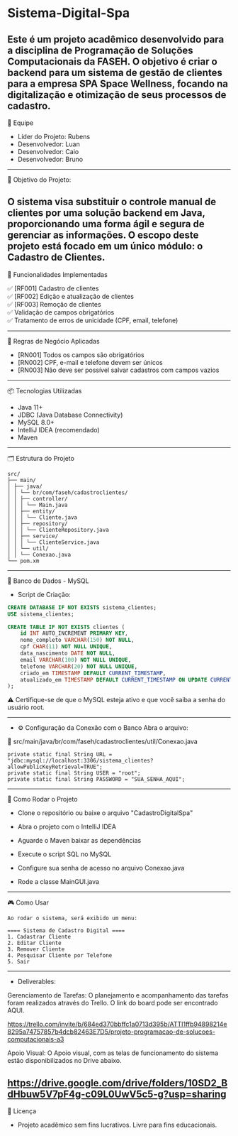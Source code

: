 # Sistema-Digital-Spa
Este é um projeto acadêmico desenvolvido para a disciplina de Programação de Soluções Computacionais da FASEH. O objetivo é criar o backend para um sistema de gestão de clientes para a empresa SPA Space Wellness, focando na digitalização e otimização de seus processos de cadastro.
---
👥 Equipe

- Líder do Projeto: Rubens
- Desenvolvedor: Luan
- Desenvolvedor: Caio
- Desenvolvedor: Bruno
---
🎯 Objetivo do Projeto:

O sistema visa substituir o controle manual de clientes por uma solução backend em Java, proporcionando uma forma ágil e segura de gerenciar as informações. O escopo deste projeto está focado em um único módulo: o Cadastro de Clientes.
---
🚀 Funcionalidades Implementadas

✅ [RF001] Cadastro de clientes  
✅ [RF002] Edição e atualização de clientes  
✅ [RF003] Remoção de clientes  
✅ Validação de campos obrigatórios  
✅ Tratamento de erros de unicidade (CPF, email, telefone)

---

🧠 Regras de Negócio Aplicadas

- [RN001] Todos os campos são obrigatórios
- [RN002] CPF, e-mail e telefone devem ser únicos
- [RN003] Não deve ser possível salvar cadastros com campos vazios

---

📦 Tecnologias Utilizadas

- Java 11+
- JDBC (Java Database Connectivity)
- MySQL 8.0+
- IntelliJ IDEA (recomendado)
- Maven

---

 🗂 Estrutura do Projeto
 
```
src/
├── main/
│ ├── java/
│ │ └── br/com/faseh/cadastroclientes/
│ │ ├── controller/
│ │ │ └── Main.java
│ │ ├── entity/
│ │ │ └── Cliente.java
│ │ ├── repository/
│ │ │ └── ClienteRepository.java
│ │ ├── service/
│ │ │ └── ClienteService.java
│ │ └── util/
│ │ └── Conexao.java
└── pom.xm
```
---
🧪 Banco de Dados - MySQL

- Script de Criação:

```sql
CREATE DATABASE IF NOT EXISTS sistema_clientes;
USE sistema_clientes;

CREATE TABLE IF NOT EXISTS clientes (
    id INT AUTO_INCREMENT PRIMARY KEY,
    nome_completo VARCHAR(150) NOT NULL,
    cpf CHAR(11) NOT NULL UNIQUE,
    data_nascimento DATE NOT NULL,
    email VARCHAR(100) NOT NULL UNIQUE,
    telefone VARCHAR(20) NOT NULL UNIQUE,
    criado_em TIMESTAMP DEFAULT CURRENT_TIMESTAMP,
    atualizado_em TIMESTAMP DEFAULT CURRENT_TIMESTAMP ON UPDATE CURRENT_TIMESTAMP
);
````
⚠ Certifique-se de que o MySQL esteja ativo e que você saiba a senha do usuário root.

---
- ⚙ Configuração da Conexão com o Banco
Abra o arquivo:

📁 src/main/java/br/com/faseh/cadastroclientes/util/Conexao.java
```
private static final String URL = "jdbc:mysql://localhost:3306/sistema_clientes?allowPublicKeyRetrieval=TRUE";
private static final String USER = "root";
private static final String PASSWORD = "SUA_SENHA_AQUI";
```
---
🧰 Como Rodar o Projeto

- Clone o repositório ou baixe o arquivo "CadastroDigitalSpa"

- Abra o projeto com o IntelliJ IDEA

- Aguarde o Maven baixar as dependências

- Execute o script SQL no MySQL

- Configure sua senha de acesso no arquivo Conexao.java

- Rode a classe MainGUI.java

---
🎮 Como Usar
```
Ao rodar o sistema, será exibido um menu:

==== Sistema de Cadastro Digital ====
1. Cadastrar Cliente
2. Editar Cliente
3. Remover Cliente
4. Pesquisar Cliente por Telefone
5. Sair
```
---
- Deliverables:

Gerenciamento de Tarefas: O planejamento e acompanhamento das tarefas foram realizados através do Trello. O link do board pode ser encontrado AQUI.

https://trello.com/invite/b/684ed370bbffc1a0713d395b/ATTI1ffb94898214e8295a74757857b4dcb82463E7D5/projeto-programacao-de-solucoes-computacionais-a3

Apoio Visual: O Apoio visual, com as telas de funcionamento do sistema estão disponibilizados no Drive abaixo.

https://drive.google.com/drive/folders/10SD2_BdHbuw5V7pF4g-c09L0UwV5c5-g?usp=sharing
---

📜 Licença
- Projeto acadêmico sem fins lucrativos. Livre para fins educacionais.
